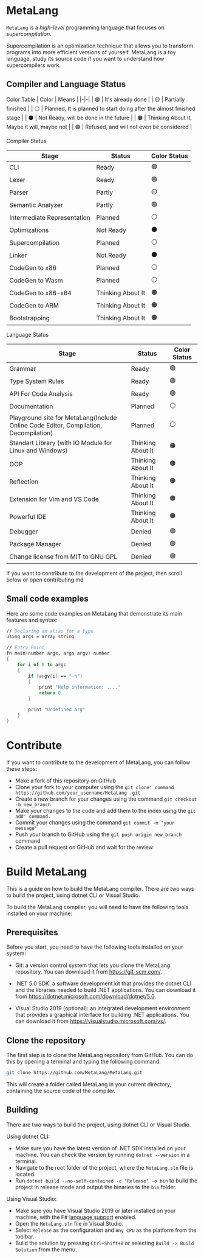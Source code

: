 # MetaLang

`MetaLang` is a *high-level* programming language that focuses on *supercompilation*. 

Supercompilation is an optimization technique that allows you to transform programs into more efficient versions of yourself. MetaLang is a toy language, study its source code if you want to understand how supercompilers work.

## Compiler and Language Status

Color Table
| Color | Means |
|-|-|
| 🟢 | It's already done |
| 🟡 | Partially finished |
| ⚪ | Planned, It is planned to start doing after the almost finished stage |
| ⚫ | Not Ready, will be done in the future |
| 🟠 | Thinking About It, Maybe it will, maybe not |
| 🟣 | Refused, and will not even be considered |

Compiler Status

| Stage | Status | Color Status
|-|-|-|
| CLI | Ready | 🟢 |
| Lexer | Ready | 🟢 |
| Parser | Partly | 🟡 |
| Semantic Analyzer | Partly | 🟢 
| Intermediate Representation | Planned | ⚪ |
| Optimizations | Not Ready | ⚫ |
| Supercompilation | Planned | ⚪ |
| Linker | Not Ready | ⚫ |
| CodeGen to x86 | Planned | ⚪ |
| CodeGen to Wasm | Planned | ⚪ |
| CodeGen to x86-x64 | Thinking About It | 🟠 |
| CodeGen to ARM | Thinking About It | 🟠 |
| Bootstrapping | Thinking About It | 🟠 |


Language Status

| Stage | Status | Color Status
|-|-|-|
| Grammar | Ready | 🟢 |
| Type System Rules | Ready | 🟢 |
| API For Code Analysis | Ready | 🟢 |
| Documentation | Planned | ⚪ |
| Playground site for MetaLang(Include Online Code Editor, Compilation, Decompilation)  |  Planned | ⚪ |
| Standart Library (with IO Module for Linux and Windows) | Thinking About It | 🟠 |
| OOP | Thinking About It | 🟠 |
| Reflection | Thinking About It | 🟠 |
| Extension for Vim and VS Code | Thinking About It | 🟠 |
| Powerful IDE | Thinking About It | 🟠 |
| Debugger | Denied | 🟣 |
| Package Manager | Denied | 🟣 |
| Change license from MIT to GNU GPL | Denied | 🟣 |

If you want to contribute to the development of the project, then scroll below or open contributing.md

## Small code examples

Here are some code examples on MetaLang that demonstrate its main features and syntax:

```fs
// Declaring an alias for a type
using args = array string

// Entry Point
fn main(number argc, args argv) number
{
    for i of 0 to argc
    {
        if (argv[i] == "-h")
        {
            print "Help information: ...."
            return 0
        }

        print "Undefined arg"
    }
}

```
# Contribute

If you want to contribute to the development of MetaLang, you can follow these steps:

- Make a fork of this repository on GitHub
- Clone your fork to your computer using the `git clone' command https://github.com/your_username/MetaLang .git`
- Create a new branch for your changes using the command `git checkout -b new_branch`
- Make your changes to the code and add them to the index using the `git add' command.`
- Commit your changes using the command `git commit -m "your message"`
- Push your branch to GitHub using the `git push origin new_branch` command
- Create a pull request on GitHub and wait for the review

# Build MetaLang

This is a guide on how to build the MetaLang compiler. There are two ways to build the project, using dotnet CLI or Visual Studio.

To build the MetaLang compiler, you will need to have the following tools installed on your machine:

## Prerequisites

Before you start, you need to have the following tools installed on your system:

- Git: a version control system that lets you clone the MetaLang repository. You can download it from https://git-scm.com/.
  
- .NET 5.0 SDK: a software development kit that provides the dotnet CLI and the libraries needed to build .NET applications. You can download it from https://dotnet.microsoft.com/download/dotnet/5.0.
  
- Visual Studio 2019 (optional): an integrated development environment that provides a graphical interface for building .NET applications. You can download it from https://visualstudio.microsoft.com/vs/.

## Clone the repository

The first step is to clone the MetaLang repository from GitHub. You can do this by opening a terminal and typing the following command:

```bash
git clone https://github.com/MetaLang/MetaLang.git
```

This will create a folder called MetaLang in your current directory, containing the source code of the compiler.

## Building

There are two ways to build the project, using dotnet CLI or Visual Studio.

Using dotnet CLI:

- Make sure you have the latest version of .NET SDK installed on your machine. You can check the version by running `dotnet --version` in a terminal.
- Navigate to the root folder of the project, where the `MetaLang.sln` file is located.
- Run `dotnet build --no-self-contained -c "Release" -o bin` to build the project in release mode and output the binaries to the `bin` folder.

Using Visual Studio:

- Make sure you have Visual Studio 2019 or later installed on your machine, with the F# [language support](https://learn.microsoft.com/en-us/dotnet/fsharp/get-started/get-started-visual-studio) enabled.
- Open the `MetaLang.sln` file in Visual Studio.
- Select `Release` as the configuration and `Any CPU` as the platform from the toolbar.
- Build the solution by pressing `Ctrl+Shift+B` or selecting `Build -> Build Solution` from the menu.